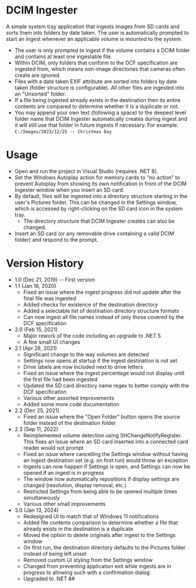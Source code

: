# DCIM Ingester
A simple system tray application that ingests images from SD cards and sorts them into folders by date taken. The user is automatically prompted to start an ingest whenever an applicable volume is mounted to the system.

- The user is only prompted to ingest if the volume contains a DCIM folder and contains at least one ingestable file.
- Within DCIM, only folders that conform to the DCF specification are ingested from, which means non-image directories that cameras often create are ignored.
- Files with a date taken EXIF attribute are sorted into folders by date taken (folder structure is configurable). All other files are ingested into an "Unsorted" folder.
- If a file being ingested already exists in the destination then its entire contents are compared to determine whether it is a duplicate or not.
- You may append your own text (following a space) to the deepest level folder name that DCIM Ingester automatically creates during ingest and it will still use that folder in future ingests if necessary. For example: `C:/Images/2023/12/25 -- Christmas Day`

# Usage
- Open and run the project in Visual Studio (requires .NET 8).
- Set the Windows Autoplay action for memory cards to "no action" to prevent Autoplay from showing its own notification in front of the DCIM Ingester window when you insert an SD card.
- By default, files will be ingested into a directory structure starting in the user's Pictures folder. This can be changed in the Settings window, which is accessed by right-clicking on the SD card icon in the system tray.
	- The directory structure that DCIM Ingester creates can also be changed.
- Insert an SD card (or any removable drive containing a valid DCIM folder) and respond to the prompt.

# Version History
- 1.0 (Dec 21, 2019) -- First version
- 1.1 (Jan 16, 2020)
	- Fixed an issue where the ingest progress did not update after the final file was ingested
	- Added checks for existence of the destination directory
	- Added a selectable list of destination directory structure formats
	- Can now ingest all file names instead of only those covered by the DCF specification
- 2.0 (Feb 15, 2021)
	- Major rework of the code including an upgrade to .NET 5
	- A few small UI changes
- 2.1 (Apr 28, 2021)
	- Significant change to the way volumes are detected
	- Settings now opens at startup if the ingest destination is not set
	- Drive labels are now included next to drive letters
	- Fixed an issue where the ingest percentage would not display until the first file had been ingested
	- Updated the SD card directory name regex to better comply with the DCF specification
	- Various other assorted improvements
	- Added some more code documentation
- 2.2 (Dec 25, 2021)
	- Fixed an issue where the "Open Folder" button opens the source folder instead of the destination folder
- 2.3 (Sep 11, 2022)
	- Reimplemented volume detection using SHChangeNotifyRegister. This fixes an issue where an SD card inserted into a connected card reader would not prompt
	- Fixed an issue where cancelling the Settings window without having an ingest destination set (e.g. on first run) would throw an exception
	- Ingests can now happen if Settings is open, and Settings can now be opened if an ingest is in progress
	- The window now automatically repositions if display settings are changed (resolution, display removal, etc.)
	- Restricted Settings from being able to be opened multiple times simultaneously
	- Various other small improvements
- 3.0 (Jan 13, 2024)
	- Redesigned UI to match that of Windows 11 notifications
	- Added file contents comparison to determine whether a file that already exists in the destination is a duplicate
	- Moved the option to delete originals after ingest to the Settings window
	- On first run, the destination directory defaults to the Pictures folder instead of being left unset
	- Removed custom UI styling from the Settings window
	- Changed from preventing application exit while ingests are in progress to allowing such with a confirmation dialog
	- Upgraded to .NET 8#